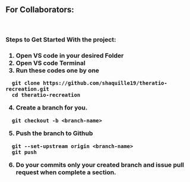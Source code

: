 <h2>For Collaborators:</h2> <br>
<h3>Steps to Get Started With the project:<h3>


1. Open VS code in your desired Folder
2. Open VS code Terminal
3. Run these codes one by one

~~~~
  git clone https://github.com/shaquille19/theratio-recreation.git
  cd theratio-recreation
~~~~
  
4. Create a branch for you.
~~~~
  git checkout -b <branch-name>
~~~~

5. Push the branch to Github<br>
~~~~
  git --set-upstream origin <branch-name>
  git push
~~~~

6. Do your commits only your created branch and issue pull request when complete a section.
